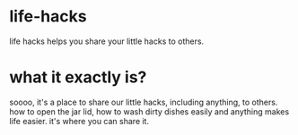 # life-hacks
life hacks helps you share your little hacks to others.

# what it exactly is?
soooo, it's a place to share our little hacks, including anything, to others. how to open the jar lid, how to wash dirty dishes easily and anything makes life easier. it's where you can share it.
